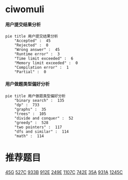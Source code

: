 # ciwomuli

<!-- tabs:start -->



#### **用户提交结果分析**

```mermaid
pie title 用户提交结果分析
    "Accepted" :  45
    "Rejected" :  0
    "Wrong answer" :  45
    "Runtime error" :  3
    "Time limit exceeded" :  6
    "Memory limit exceeded" :  0
    "Compilation error" :  1
    "Partial" :  0
```

#### **用户做题类型偏好分析**

```mermaid
pie title 用户做题类型偏好分析
    "binary search" :  135
    "dp" :  733
    "graphs" :  35
    "trees" :  105
    "divide and conquer" :  52
    "greedy" :  528
    "two pointers" :  117
    "dfs and similar" :  114
    "math" :  114
```



<!-- tabs:end -->
# 推荐题目
[45G](https://codeforces.com/contest/45/problem/G)
[527C](https://codeforces.com/contest/527/problem/C)
[933B](https://codeforces.com/contest/933/problem/B)
[912E](https://codeforces.com/contest/912/problem/E)
[249E](https://codeforces.com/contest/249/problem/E)
[1107C](https://codeforces.com/contest/1107/problem/C)
[742E](https://codeforces.com/contest/742/problem/E)
[35A](https://codeforces.com/contest/35/problem/A)
[931A](https://codeforces.com/contest/931/problem/A)
[1245C](https://codeforces.com/contest/1245/problem/C)
